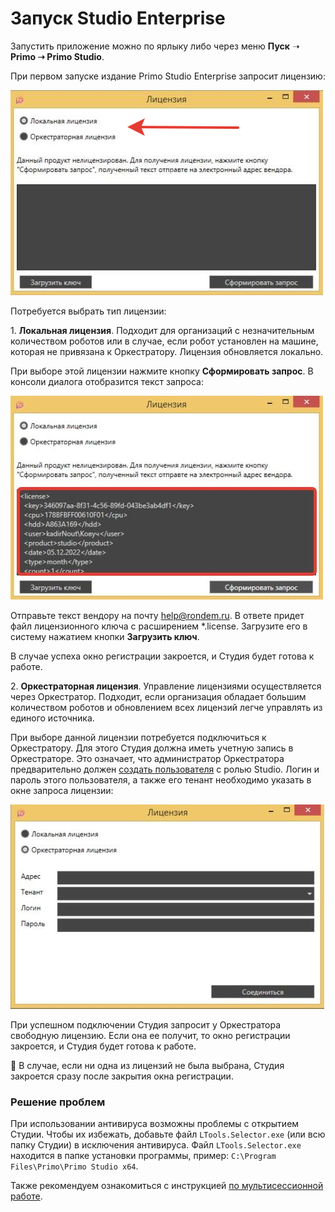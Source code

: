 # Запуск Studio Enterprise

Запустить приложение можно по ярлыку либо через меню **Пуск** ➝ **Primo ➝ Primo Studio**.

При первом запуске издание Primo Studio Enterprise запросит лицензию:

![](<../../.gitbook/assets/Лицензии в Студии.png>)

Потребуется выбрать тип лицензии:

1\. **Локальная лицензия**. Подходит для организаций с незначительным количеством роботов или в случае, если робот установлен на машине, которая не привязана к Оркестратору. Лицензия обновляется локально.
  
При выборе этой лицензии нажмите кнопку **Сформировать запрос**. В консоли диалога отобразится текст запроса:
    
![](<../../.gitbook/assets/текст-лицензии.png>)
    
Отправьте текст вендору на почту [help@rondem.ru](mailto:help@rondem.ru). В ответе придет файл лицензионного ключа с расширением \*.license. Загрузите его в систему нажатием кнопки **Загрузить ключ**. 
    
В случае успеха окно регистрации закроется, и Студия будет готова к работе. 

2\. **Оркестраторная лицензия**. Управление лицензиями осуществляется через Оркестратор. Подходит, если организация обладает большим количеством роботов и обновлением всех лицензий легче управлять из единого источника.

При выборе данной лицензии потребуется подключиться к Оркестратору. Для этого Студия должна иметь учетную запись в Оркестраторе. Это означает, что администратор Оркестратора предварительно должен [создать пользователя](https://docs.primo-rpa.ru/primo-rpa/orchestrator/settings/users/orch-users) с ролью Studio. Логин и пароль этого пользователя, а также его тенант необходимо указать в окне запроса лицензии:
   
![](<../../.gitbook/assets/оркестраторная-версия-Студии.png>)

При успешном подключении Студия запросит у Оркестратора свободную лицензию. Если она ее получит, то окно регистрации закроется, и Студия будет готова к работе. 

:small_orange_diamond: В случае, если ни одна из лицензий не была выбрана, Студия закроется сразу после закрытия окна регистрации. 

### Решение проблем
При использовании антивируса возможны проблемы с открытием Студии. Чтобы их избежать, добавьте файл `LTools.Selector.exe` (или всю папку Студии) в исключения антивируса. Файл `LTools.Selector.exe` находится в папке установки программы, пример: `C:\Program Files\Primo\Primo Studio x64`.

Также рекомендуем ознакомиться с инструкцией [по мультисессионной работе](https://docs.primo-rpa.ru/primo-rpa/primo-studio/settings/multisession).
